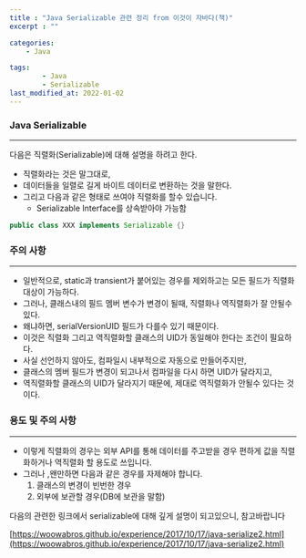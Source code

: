 ```yaml
---
title : "Java Serializable 관련 정리 from 이것이 자바다(책)"
excerpt : ""

categories:
    - Java

tags:
        - Java
        - Serializable
last_modified_at: 2022-01-02
---
```


### Java Serializable

---

다음은 직렬화(Serializable)에 대해 설명을 하려고 한다. 

- 직렬화라는 것은 말그대로,
- 데이터들을 일렬로 길게 바이트 데이터로 변환하는 것을 말한다.
- 그리고 다음과 같은 형태로 쓰여야 직렬화를 할수 있습니다.
    - Serializable Interface를 상속받아야 가능함

```java
public class XXX implements Serializable {}
```

### 주의 사항

---

- 일반적으로, static과 transient가 붙어있는 경우를 제외하고는 모든 필드가 직렬화 대상이 가능하다.
- 그러나, 클래스내의 필드 멤버 변수가 변경이 될때, 직렬화나 역직렬화가 잘 안될수 있다.
- 왜냐하면, serialVersionUID 필드가 다를수 있기 때문이다.
- 이것은 직렬화 그리고 역직렬화할 클래스의 UID가 동일해야 한다는 조건이 필요하다.
- 사실 선언하지 않아도, 컴파일시 내부적으로 자동으로 만들어주지만,
- 클래스의 멤버 필드가 변경이 되고나서 컴파일을 다시 하면 UID가 달라지고,
- 역직렬화할 클래스의 UID가 달라지기 때문에, 제대로 역직렬화가 안될수 있다는 것이다.

### 용도 및 주의 사항

---

- 이렇게 직렬화의 경우는 외부 API를 통해 데이터를 주고받을 경우 편하게 값을 직렬화하거나 역직렬화 할 용도로 쓰입니다.
- 그러나 ,왠만하면 다음과 같은 경우를 자제해야 합니다.
    1. 클래스의 변경이 빈번한 경우
    2. 외부에 보관할 경우(DB에 보관을 말함)

다음의 관련한 링크에서 serializable에 대해 깊게 설명이 되고있으니, 참고바랍니다

[https://woowabros.github.io/experience/2017/10/17/java-serialize2.html](https://woowabros.github.io/experience/2017/10/17/java-serialize2.html)